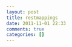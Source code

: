 ```yaml
---
layout: post
title: restmappings
date: 2011-11-01 22:33
comments: true
categories: []
---
```


